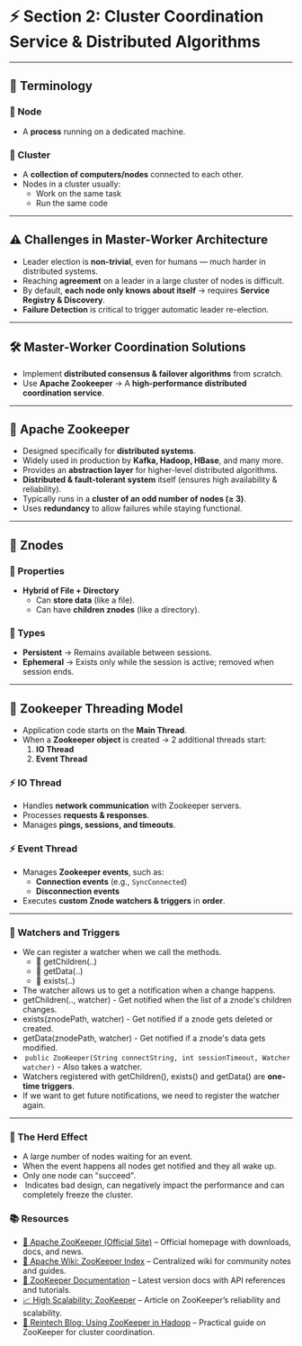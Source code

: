 # ⚡ Section 2: Cluster Coordination Service & Distributed Algorithms

---

## 📖 Terminology

### 🔹 Node
- A **process** running on a dedicated machine.

### 🔹 Cluster
- A **collection of computers/nodes** connected to each other.  
- Nodes in a cluster usually:  
  - Work on the same task  
  - Run the same code  

---

## ⚠️ Challenges in Master-Worker Architecture

- Leader election is **non-trivial**, even for humans — much harder in distributed systems.  
- Reaching **agreement** on a leader in a large cluster of nodes is difficult.  
- By default, **each node only knows about itself** → requires **Service Registry & Discovery**.  
- **Failure Detection** is critical to trigger automatic leader re-election.  

---

## 🛠️ Master-Worker Coordination Solutions

- Implement **distributed consensus & failover algorithms** from scratch.  
- Use **Apache Zookeeper** → A **high-performance distributed coordination service**.  

---

## 🐘 Apache Zookeeper

- Designed specifically for **distributed systems**.  
- Widely used in production by **Kafka, Hadoop, HBase**, and many more.  
- Provides an **abstraction layer** for higher-level distributed algorithms.  
- **Distributed & fault-tolerant system** itself (ensures high availability & reliability).  
- Typically runs in a **cluster of an odd number of nodes (≥ 3)**.  
- Uses **redundancy** to allow failures while staying functional.  

---

## 📂 Znodes

### 🔹 Properties
- **Hybrid of File + Directory**  
  - Can **store data** (like a file).  
  - Can have **children znodes** (like a directory).  

### 🔹 Types
- **Persistent** → Remains available between sessions.  
- **Ephemeral** → Exists only while the session is active; removed when session ends.  

---

## 🔄 Zookeeper Threading Model

- Application code starts on the **Main Thread**.  
- When a **Zookeeper object** is created → 2 additional threads start:  
  1. **IO Thread**  
  2. **Event Thread**  

### ⚡ IO Thread
- Handles **network communication** with Zookeeper servers.  
- Processes **requests & responses**.  
- Manages **pings, sessions, and timeouts**.  

### ⚡ Event Thread
- Manages **Zookeeper events**, such as:  
  - **Connection events** (e.g., `SyncConnected`)  
  - **Disconnection events**  
- Executes **custom Znode watchers & triggers** in **order**.  

---

### 👀 Watchers and Triggers
- We can register a watcher when we call the methods.
    - 📂 getChildren(..)
    - 📑 getData(..)
    - 📌 exists(..)
-  The watcher allows us to get a notification when a change happens.
-  getChildren(.., watcher) - Get notified when the list of a znode's children changes.
-  exists(znodePath, watcher) - Get notified if a znode gets deleted or created.
-  getData(znodePath, watcher) - Get notified if a znode's data gets modified.
- ️ `public ZooKeeper(String connectString, int sessionTimeout, Watcher watcher)` - Also takes a watcher.
-  Watchers registered with getChildren(), exists() and getData() are **one-time triggers**.
-  If we want to get future notifications, we need to register the watcher again.

---

### 🐑 The Herd Effect
-  A large number of nodes waiting for an event.
-  When the event happens all nodes get notified and they all wake up.
-  Only one node can "succeed".
- ️ Indicates bad design, can negatively impact the performance and can completely freeze the cluster.

### 📚 Resources

- [🐘 Apache ZooKeeper (Official Site)](https://zookeeper.apache.org/) – Official homepage with downloads, docs, and news.  
- [📘 Apache Wiki: ZooKeeper Index](https://cwiki.apache.org/confluence/display/ZOOKEEPER/Index) – Centralized wiki for community notes and guides.  
- [📄 ZooKeeper Documentation](https://zookeeper.apache.org/doc/current/index.html) – Latest version docs with API references and tutorials.  
- [📈 High Scalability: ZooKeeper](https://highscalability.com/zookeeper-a-reliable-scalable-distributed-coordination-syste/) – Article on ZooKeeper’s reliability and scalability.  
- [🔗 Reintech Blog: Using ZooKeeper in Hadoop](https://reintech.io/blog/using-apache-zookeeper-for-cluster-coordination-in-hadoop) – Practical guide on ZooKeeper for cluster coordination.  
